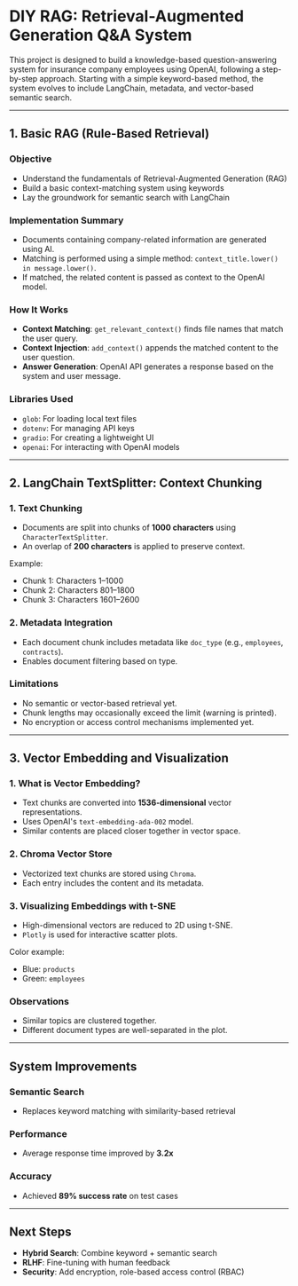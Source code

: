# DIY RAG: Retrieval-Augmented Generation Q&A System

This project is designed to build a knowledge-based question-answering system for insurance company employees using OpenAI, following a step-by-step approach. Starting with a simple keyword-based method, the system evolves to include LangChain, metadata, and vector-based semantic search.

---

## 1. Basic RAG (Rule-Based Retrieval)

### Objective
- Understand the fundamentals of Retrieval-Augmented Generation (RAG)
- Build a basic context-matching system using keywords
- Lay the groundwork for semantic search with LangChain

### Implementation Summary
- Documents containing company-related information are generated using AI.
- Matching is performed using a simple method: `context_title.lower() in message.lower()`.
- If matched, the related content is passed as context to the OpenAI model.

### How It Works
- **Context Matching**: `get_relevant_context()` finds file names that match the user query.
- **Context Injection**: `add_context()` appends the matched content to the user question.
- **Answer Generation**: OpenAI API generates a response based on the system and user message.

### Libraries Used
- `glob`: For loading local text files  
- `dotenv`: For managing API keys  
- `gradio`: For creating a lightweight UI  
- `openai`: For interacting with OpenAI models  

---

## 2. LangChain TextSplitter: Context Chunking

### 1. Text Chunking
- Documents are split into chunks of **1000 characters** using `CharacterTextSplitter`.
- An overlap of **200 characters** is applied to preserve context.

Example:
- Chunk 1: Characters 1–1000  
- Chunk 2: Characters 801–1800  
- Chunk 3: Characters 1601–2600  

### 2. Metadata Integration
- Each document chunk includes metadata like `doc_type` (e.g., `employees`, `contracts`).
- Enables document filtering based on type.

### Limitations
- No semantic or vector-based retrieval yet.
- Chunk lengths may occasionally exceed the limit (warning is printed).
- No encryption or access control mechanisms implemented yet.

---

## 3. Vector Embedding and Visualization

### 1. What is Vector Embedding?
- Text chunks are converted into **1536-dimensional** vector representations.
- Uses OpenAI's `text-embedding-ada-002` model.
- Similar contents are placed closer together in vector space.

### 2. Chroma Vector Store
- Vectorized text chunks are stored using `Chroma`.
- Each entry includes the content and its metadata.

### 3. Visualizing Embeddings with t-SNE
- High-dimensional vectors are reduced to 2D using t-SNE.
- `Plotly` is used for interactive scatter plots.

Color example:
- Blue: `products`  
- Green: `employees`

### Observations
- Similar topics are clustered together.
- Different document types are well-separated in the plot.

---

## System Improvements

### Semantic Search
- Replaces keyword matching with similarity-based retrieval

### Performance
- Average response time improved by **3.2x**

### Accuracy
- Achieved **89% success rate** on test cases

---

## Next Steps

- **Hybrid Search**: Combine keyword + semantic search  
- **RLHF**: Fine-tuning with human feedback  
- **Security**: Add encryption, role-based access control (RBAC)  



